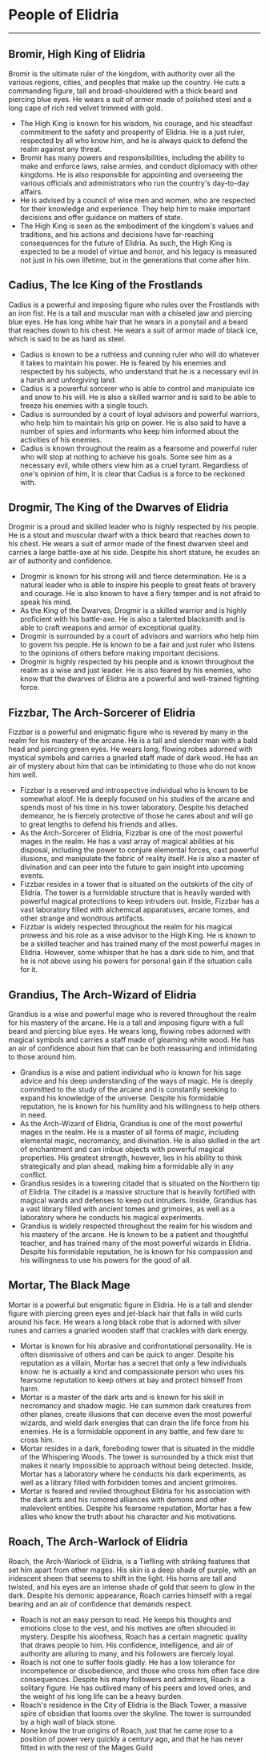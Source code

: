 # People of Elidria
----
## Bromir, High King of Elidria
Bromir is the ultimate ruler of the kingdom, with authority over all the various regions, cities, and peoples that make up the country. He cuts a commanding figure, tall and broad-shouldered with a thick beard and piercing blue eyes. He wears a suit of armor made of polished steel and a long cape of rich red velvet trimmed with gold.
* The High King is known for his wisdom, his courage, and his steadfast commitment to the safety and prosperity of Elidria. He is a just ruler, respected by all who know him, and he is always quick to defend the realm against any threat.
* Bromir has many powers and responsibilities, including the ability to make and enforce laws, raise armies, and conduct diplomacy with other kingdoms. He is also responsible for appointing and overseeing the various officials and administrators who run the country's day-to-day affairs.
* He is advised by a council of wise men and women, who are respected for their knowledge and experience. They help him to make important decisions and offer guidance on matters of state.
* The High King is seen as the embodiment of the kingdom's values and traditions, and his actions and decisions have far-reaching consequences for the future of Elidria. As such, the High King is expected to be a model of virtue and honor, and his legacy is measured not just in his own lifetime, but in the generations that come after him.
## Cadius, The Ice King of the Frostlands
Cadius is a powerful and imposing figure who rules over the Frostlands with an iron fist. He is a tall and muscular man with a chiseled jaw and piercing blue eyes. He has long white hair that he wears in a ponytail and a beard that reaches down to his chest. He wears a suit of armor made of black ice, which is said to be as hard as steel.
* Cadius is known to be a ruthless and cunning ruler who will do whatever it takes to maintain his power. He is feared by his enemies and respected by his subjects, who understand that he is a necessary evil in a harsh and unforgiving land.
* Cadius is a powerful sorcerer who is able to control and manipulate ice and snow to his will. He is also a skilled warrior and is said to be able to freeze his enemies with a single touch.
* Cadius is surrounded by a court of loyal advisors and powerful warriors, who help him to maintain his grip on power. He is also said to have a number of spies and informants who keep him informed about the activities of his enemies.
* Cadius is known throughout the realm as a fearsome and powerful ruler who will stop at nothing to achieve his goals. Some see him as a necessary evil, while others view him as a cruel tyrant. Regardless of one's opinion of him, it is clear that Cadius is a force to be reckoned with.

## Drogmir, The King of the Dwarves of Elidria
Drogmir is a proud and skilled leader who is highly respected by his people. He is a stout and muscular dwarf with a thick beard that reaches down to his chest. He wears a suit of armor made of the finest dwarven steel and carries a large battle-axe at his side. Despite his short stature, he exudes an air of authority and confidence.
* Drogmir is known for his strong will and fierce determination. He is a natural leader who is able to inspire his people to great feats of bravery and courage. He is also known to have a fiery temper and is not afraid to speak his mind.
* As the King of the Dwarves, Drogmir is a skilled warrior and is highly proficient with his battle-axe. He is also a talented blacksmith and is able to craft weapons and armor of exceptional quality.
* Drogmir is surrounded by a court of advisors and warriors who help him to govern his people. He is known to be a fair and just ruler who listens to the opinions of others before making important decisions.
* Drogmir is highly respected by his people and is known throughout the realm as a wise and just leader. He is also feared by his enemies, who know that the dwarves of Elidria are a powerful and well-trained fighting force.

## Fizzbar, The Arch-Sorcerer of Elidria
Fizzbar is a powerful and enigmatic figure who is revered by many in the realm for his mastery of the arcane. He is a tall and slender man with a bald head and piercing green eyes. He wears long, flowing robes adorned with mystical symbols and carries a gnarled staff made of dark wood. He has an air of mystery about him that can be intimidating to those who do not know him well.
* Fizzbar is a reserved and introspective individual who is known to be somewhat aloof. He is deeply focused on his studies of the arcane and spends most of his time in his tower laboratory. Despite his detached demeanor, he is fiercely protective of those he cares about and will go to great lengths to defend his friends and allies.
* As the Arch-Sorcerer of Elidria, Fizzbar is one of the most powerful mages in the realm. He has a vast array of magical abilities at his disposal, including the power to conjure elemental forces, cast powerful illusions, and manipulate the fabric of reality itself. He is also a master of divination and can peer into the future to gain insight into upcoming events.
* Fizzbar resides in a tower that is situated on the outskirts of the city of Elidria. The tower is a formidable structure that is heavily warded with powerful magical protections to keep intruders out. Inside, Fizzbar has a vast laboratory filled with alchemical apparatuses, arcane tomes, and other strange and wondrous artifacts.
* Fizzbar is widely respected throughout the realm for his magical prowess and his role as a wise advisor to the High King. He is known to be a skilled teacher and has trained many of the most powerful mages in Elidria. However, some whisper that he has a dark side to him, and that he is not above using his powers for personal gain if the situation calls for it.

## Grandius, The Arch-Wizard of Elidria
Grandius is a wise and powerful mage who is revered throughout the realm for his mastery of the arcane. He is a tall and imposing figure with a full beard and piercing blue eyes. He wears long, flowing robes adorned with magical symbols and carries a staff made of gleaming white wood. He has an air of confidence about him that can be both reassuring and intimidating to those around him.
* Grandius is a wise and patient individual who is known for his sage advice and his deep understanding of the ways of magic. He is deeply committed to the study of the arcane and is constantly seeking to expand his knowledge of the universe. Despite his formidable reputation, he is known for his humility and his willingness to help others in need.
* As the Arch-Wizard of Elidria, Grandius is one of the most powerful mages in the realm. He is a master of all forms of magic, including elemental magic, necromancy, and divination. He is also skilled in the art of enchantment and can imbue objects with powerful magical properties. His greatest strength, however, lies in his ability to think strategically and plan ahead, making him a formidable ally in any conflict.
* Grandius resides in a towering citadel that is situated on the Northern tip of Elidria. The citadel is a massive structure that is heavily fortified with magical wards and defenses to keep out intruders. Inside, Grandius has a vast library filled with ancient tomes and grimoires, as well as a laboratory where he conducts his magical experiments.
* Grandius is widely respected throughout the realm for his wisdom and his mastery of the arcane. He is known to be a patient and thoughtful teacher, and has trained many of the most powerful wizards in Elidria. Despite his formidable reputation, he is known for his compassion and his willingness to use his powers for the good of all.

## Mortar, The Black Mage
Mortar is a powerful but enigmatic figure in Elidria. He is a tall and slender figure with piercing green eyes and jet-black hair that falls in wild curls around his face. He wears a long black robe that is adorned with silver runes and carries a gnarled wooden staff that crackles with dark energy.
* Mortar is known for his abrasive and confrontational personality. He is often dismissive of others and can be quick to anger. Despite his reputation as a villain, Mortar has a secret that only a few individuals know: he is actually a kind and compassionate person who uses his fearsome reputation to keep others at bay and protect himself from harm.
* Mortar is a master of the dark arts and is known for his skill in necromancy and shadow magic. He can summon dark creatures from other planes, create illusions that can deceive even the most powerful wizards, and wield dark energies that can drain the life force from his enemies. He is a formidable opponent in any battle, and few dare to cross him.
* Mortar resides in a dark, foreboding tower that is situated in the middle of the Whispering Woods. The tower is surrounded by a thick mist that makes it nearly impossible to approach without being detected. Inside, Mortar has a laboratory where he conducts his dark experiments, as well as a library filled with forbidden tomes and ancient grimoires.
* Mortar is feared and reviled throughout Elidria for his association with the dark arts and his rumored alliances with demons and other malevolent entities. Despite his fearsome reputation, Mortar has a few allies who know the truth about his character and his motivations.

## Roach, The Arch-Warlock of Elidria
Roach, the Arch-Warlock of Elidria, is a Tiefling with striking features that set him apart from other mages. His skin is a deep shade of purple, with an iridescent sheen that seems to shift in the light. His horns are tall and twisted, and his eyes are an intense shade of gold that seem to glow in the dark. Despite his demonic appearance, Roach carries himself with a regal bearing and an air of confidence that demands respect.
* Roach is not an easy person to read. He keeps his thoughts and emotions close to the vest, and his motives are often shrouded in mystery. Despite his aloofness, Roach has a certain magnetic quality that draws people to him. His confidence, intelligence, and air of authority are alluring to many, and his followers are fiercely loyal.
* Roach is not one to suffer fools gladly. He has a low tolerance for incompetence or disobedience, and those who cross him often face dire consequences. Despite his many followers and admirers, Roach is a solitary figure. He has outlived many of his peers and loved ones, and the weight of his long life can be a heavy burden.
* Roach's residence in the City of Elidria is the Black Tower, a massive spire of obsidian that looms over the skyline. The tower is surrounded by a high wall of black stone.
* None know the true origins of Roach, just that he came rose to a position of power very quickly a century ago, and that he has never fitted in with the rest of the Mages Guild